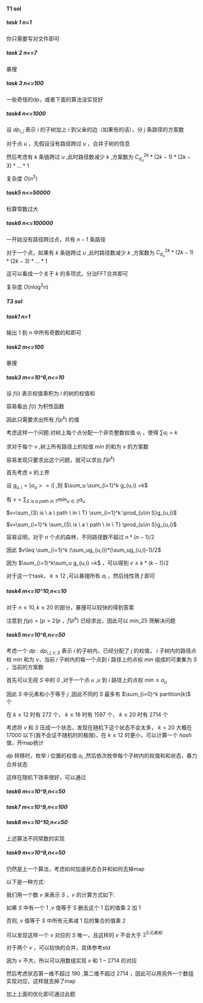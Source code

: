 #### T1 sol

##### task 1 n=1

你只需要写对文件即可

##### task 2 n<=7

暴搜

##### task 3 n<=100

一些奇怪的dp，或者下面的算法没实现好

##### task4 n<=1000

设 $dp_{i,j}$ 表示 $i$ 的子树加上 $i$ 到父亲的边（如果有的话），分 $j$ 条路径的方案数

对于点 $u$ ，先假设没有路径跨过 $u$ ，合并子树的信息

然后考虑有 $k$ 条链跨过 $u$ ,此时路径数减少 $k$ ,方案数为 $C_{d_u}^{2k}*(2k-1)*(2k-3)*...*1$

复杂度 $O(n^2)$

##### task5 n<=50000

标算常数过大

##### task6 n<=100000

一开始没有路径跨过点，共有 $n-1$ 条路径

对于一个点，如果有 $k$ 条链跨过 $u$ ,此时路径数减少 $k$ ,方案数为 $C_{d_u}^{2k}*(2k-1)*(2k-3)*...*1$

这可以看成一个关于 $k$ 的多项式，分治FFT合并即可

复杂度 $O(n \log^2n)$



##### T3 sol

##### task1 n=1

输出 $1$ 到 $n$ 中所有奇数的和即可

##### task2 m<=100

暴搜

##### task3 m<=10^6,n<=10

设 $f(i)$ 表示权值乘积为 $i$ 的树的权值和

容易看出 $f(i)$ 为积性函数

因此只需要求出所有 $f(p^k)$ 的值

考虑这样一个问题:对树上每个点分配一个非负整数权值 $a_i$ ，使得 $\sum a_i=k$ 

求对于每个 $v$ ,树上所有路径上的权值 $min$ 的和为 $v$ 的方案数

容易发现只要求出这个问题，就可以求出 $f(p^k)$ 

首先考虑 $v$ 的上界

设 $g_{u,i}=[a_u>=i]$ ,则 $\sum_u \sum_{i=1}^k g_{u,i} =k$

有 $v=\sum_{S\ is \ a \ path \ in \ T} min_{u\in S}a_u$

$v=\sum_{S\ is \ a \ path \ in \ T} \sum_{i=1}^k \prod_{u\in S}g_{u,i}$

$v=\sum_{i=1}^k \sum_{S\ is \ a \ path \ in \ T} \prod_{u\in S}g_{u,i}$

容易证明，对于 $n$ 个点的森林，不同路径数不超过 $n*(n-1)/2$

因此 $v\leq \sum_{i=1}^k (\sum_ug_{u,i})*(\sum_ug_{u,i}-1)/2$

因为 $\sum_{i=1}^k\sum_u g_{u,i} =k$ ，可以得到 $v\leq k*(k-1)/2$

对于这一个task， $k\leq 12$ ,可以暴搜所有 $a_i$ ，然后线性筛 $f$ 即可

##### task4 m<=10^10,n<=10

对于 $n\leq10,k\leq20$ 的部分，暴搜可以较快的得到答案

注意到 $f(p)=[p>2]p$ ，$f(p^k)$ 已经求出，因此可以 min_25 筛解决问题

##### task5 m<=10^6,n<=50

考虑一个 $dp$ : $dp_{i,j,v,S}$ 表示 $i$ 的子树内，已经分配了 $j$ 的权值， $i$ 子树内的路径点权 $min$ 和为 $v$，当前 $i$ 子树内的每一个点到 $i$ 路径上的点权 $min$ 组成的可重集为 $S$ ，当前的方案数

首先可以无视 $S$ 中的 $0$ ,对于一个点 $u$ ,$u$ 到 $i$ 路径上的点权 $min\leq a_u$ 

因此 $S$ 中元素和小于等于 $j$ ,因此不同的 $S$ 最多有 $\sum_{i=0}^k partition(k)$ 个

在 $k\leq 12$ 时有 $272$ 个， $k\leq 18$ 时有 $1597$ 个， $k\leq 20$ 时有 $2714$ 个

考虑将 $v$ 和 $S$ 压成一个状态，发现在随机下这个状态不会太多， $k=20$ 大概在 $17000$ 以下(我不会证不随机时的极限)，在 $k\leq 12$ 时更小，可以计算一个 $hash$ 值，开map统计

$dp$ 转移时，枚举 $i$ 位置的权值 $a_i$ ,然后依次枚举每个子树内的权值和和状态，暴力合并状态

这样在随机下效率很好，可以通过

##### task6 m<=10^9,n<=50

##### task7 m<=10^9,n<=100

##### task8 m<=10^10,n<=50

上述算法不同常数的实现

##### task9 m<=10^9,n<=50

仍然是上一个算法，考虑如何加速状态合并和如何去掉map

以下是一种方式:

我们用一个数 $v$ 来表示 $S$ ，$v$ 的计算方式如下:

如果 $S$ 中有一个 $1$ ,$v$ 值等于 $S$ 删去这个 $1$ 后的值乘 $2$ 加 $1$

否则, $v$ 值等于 $S$ 中所有元素减 $1$ 后的集合的值乘 $2$

可以发现这样一个 $v$ 对应的 $S$ 唯一，且这样的 $v$ 不会大于 $2^{S元素和}$ 

对于两个 $v$ ，可以较快的合并，具体参考std

因为 $v$ 不大，所以可以用数组实现 $v$ 和 $1 - 2714$ 的对应

然后考虑状态第一维不超过 $190$ ,第二维不超过 $2714$ ，因此可以用另外一个数组实现对应，这样就去掉了map

加上上面的优化即可通过此题



